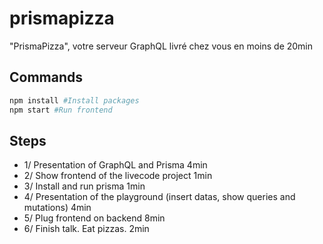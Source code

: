 # prismapizza

"PrismaPizza", votre serveur GraphQL livré chez vous en moins de 20min

## Commands

```bash
npm install #Install packages
npm start #Run frontend
```

## Steps

- 1/ Presentation of GraphQL and Prisma 4min
- 2/ Show frontend of the livecode project 1min
- 3/ Install and run prisma 1min
- 4/ Presentation of the playground (insert datas, show queries and mutations) 4min
- 5/ Plug frontend on backend 8min
- 6/ Finish talk. Eat pizzas. 2min
